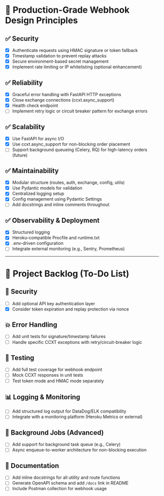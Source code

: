 # 📘 Production-Grade Webhook Design Principles

## ✅ Security
- [x] Authenticate requests using HMAC signature or token fallback
- [x] Timestamp validation to prevent replay attacks
- [x] Secure environment-based secret management
- [x] Implement rate limiting or IP whitelisting (optional enhancement)

## ✅ Reliability
- [x] Graceful error handling with FastAPI HTTP exceptions
- [x] Close exchange connections (ccxt.async_support)
- [x] Health check endpoint
- [ ] Implement retry logic or circuit breaker pattern for exchange errors

## ✅ Scalability
- [x] Use FastAPI for async I/O
- [x] Use ccxt.async_support for non-blocking order placement
- [ ] Support background queueing (Celery, RQ) for high-latency orders (future)

## ✅ Maintainability
- [x] Modular structure (routes, auth, exchange, config, utils)
- [x] Use Pydantic models for validation
- [x] Centralized logging setup
- [x] Config management using Pydantic Settings
- [ ] Add docstrings and inline comments throughout

## ✅ Observability & Deployment
- [x] Structured logging
- [x] Heroku-compatible Procfile and runtime.txt
- [x] .env-driven configuration
- [ ] Integrate external monitoring (e.g., Sentry, Prometheus)

---

# 🧩 Project Backlog (To-Do List)

## 🔐 Security
- [ ] Add optional API key authentication layer
- [x] Consider token expiration and replay protection via nonce

## 💥 Error Handling
- [ ] Add unit tests for signature/timestamp failures
- [ ] Handle specific CCXT exceptions with retry/circuit-breaker logic

## 🧪 Testing
- [ ] Add full test coverage for webhook endpoint
- [ ] Mock CCXT responses in unit tests
- [ ] Test token mode and HMAC mode separately

## 📊 Logging & Monitoring
- [ ] Add structured log output for DataDog/ELK compatibility
- [ ] Integrate with a monitoring platform (Heroku Metrics or external)

## 🔁 Background Jobs (Advanced)
- [ ] Add support for background task queue (e.g., Celery)
- [ ] Async enqueue-to-worker architecture for non-blocking execution

## 📄 Documentation
- [ ] Add inline docstrings for all utility and route functions
- [ ] Generate OpenAPI schema and add `/docs` link in README
- [ ] Include Postman collection for webhook usage